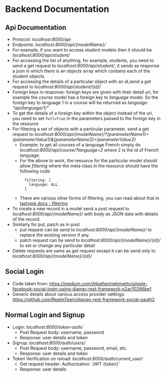 # Backend Documentation
## Api Documentation

* Protocol: *localhost:8000/api*
* Endpoints: *localhost:8000/api/{modelName}/*
* For example, if you want to access *student* models then it should be *localhost:8000/api/student/*
* For accessing the list of anything, for example, students, you need to send a get request to *localhost:8000/api/student/*, it sends as response a json in which there is an objects array which contains each of the student objects
* For accessing the details of a particular object with an id,send a get request to *localhost:8000/api/student/{id}/*
* Foreign keys in response: foreign keys are given with their detail uri, for example the *course* model has a foreign key to *language* model. So the foreign key to language 1 in a course will be returned as *language: "api/language/1/"*
* To get the details of a foreign key within the object instead of the uri, you need to set `full=True` in the parameters passed to the foreign key in the resource
* For filtering a set of objects with a particular parameter, send a get request to *localhost:8000/api/{modelName}/?{parameterName1}={parameterValue1}&{parameterName2}={parameterValue2}*
  * Example: to get all courses of a language French simply do *localhost:8000/api/course/?language=2* where 2 is the id of French language.
  * For the above to work, the resource for the particular model should allow *filtering* where the meta class in the resource should have the following code
    ```
      filtering: [
        language: ALL
      ]
    ```
  * There are various other forms of filtering, you can read about that in [tastypie docs - filtering](https://django-tastypie.readthedocs.io/en/latest/resources.html#basic-filtering)
* To create a new record in a model send a post request to *localhost:8000/api/{modelName}/* with *body* as JSON data with details of the record.
* Similarly for put, patch as in post
  * put request can be send to *localhost:8000/api/{modelName}/* to replace the existing version if any.
  * patch request can be send to *localhost:8000/api/{modelName}/{id}/* to set or change any particular detail
* Delete requests are same as get request except it can be send only to *localhost:8000/api/{modelName}/{id}/*

## Social Login
* Code taken from: https://medium.com/@katherinekimetto/simple-facebook-social-login-using-django-rest-framework-e2ac10266be1
* Generic details about various access provider settings: https://github.com/RealmTeam/django-rest-framework-social-oauth2

## Normal Login and Signup
* Login: *localhost:8000/token-auth/*
  * Post Request body: username, password
  * Response: user details and token
* Signup: *localhost:8000/auth/users/*
  * Post Request body: username, password, email, etc.
  * Response: user details and token
* Token Verification on reload: *localhost:8000/auth/current_user/*
  * Get request header: Authorization: 'JWT {token}'
  * Response: user details
